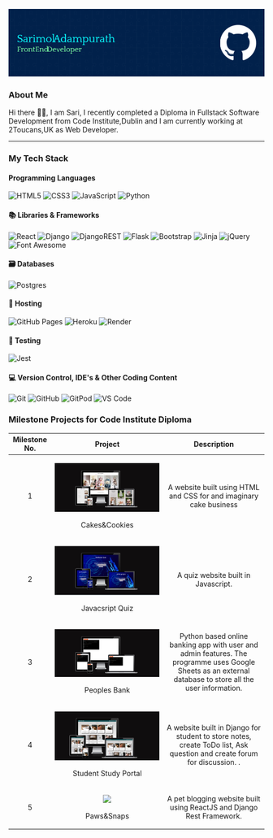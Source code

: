 ![Header](https://github.com/sari-rahul/sari-rahul/blob/main/github-header-image%20(6).png)

### About Me
Hi there 👋🏻, I am Sari, I recently completed a Diploma in Fullstack Software Development from Code Institute,Dublin and I am currently working at 2Toucans,UK as Web Developer.


---
### My Tech Stack

#### Programming Languages

![HTML5](https://img.shields.io/badge/HTML5-E34F26?style=for-the-badge&logo=html5&logoColor=white)
![CSS3](https://img.shields.io/badge/CSS3-1572B6?style=for-the-badge&logo=css3&logoColor=white)
![JavaScript](https://img.shields.io/badge/JavaScript-323330?style=for-the-badge&logo=javascript&logoColor=F7DF1E)
![Python](https://img.shields.io/badge/python-3670A0?style=for-the-badge&logo=python&logoColor=ffdd54)

#### 📚 Libraries & Frameworks
![React](https://img.shields.io/badge/react-%2320232a.svg?style=for-the-badge&logo=react&logoColor=%2361DAFB)
![Django](https://img.shields.io/badge/django-%23092E20.svg?style=for-the-badge&logo=django&logoColor=white)
![DjangoREST](https://img.shields.io/badge/DJANGO-REST-ff1709?style=for-the-badge&logo=django&logoColor=white&color=ff1709&labelColor=gray)
![Flask](https://img.shields.io/badge/flask-%23000.svg?style=for-the-badge&logo=flask&logoColor=white)
![Bootstrap](https://img.shields.io/badge/Bootstrap-563D7C?style=for-the-badge&logo=bootstrap&logoColor=white)
![Jinja](https://img.shields.io/badge/Jinja%20-%23000000.svg?&style=for-the-badge&logo=Jinja&logoColor=B41717)
![jQuery](https://img.shields.io/badge/jQuery-0769AD?style=for-the-badge&logo=jquery&logoColor=white)
![Font Awesome](https://img.shields.io/badge/Font%20Awesome%20-%23339AF0.svg?&style=for-the-badge&logo=Font%20Awesome&logoColor=FFFFFF)

#### 🗃 Databases

![Postgres](https://img.shields.io/badge/postgres-%23316192.svg?style=for-the-badge&logo=postgresql&logoColor=white)


#### 🏡 Hosting

![GitHub Pages](https://img.shields.io/static/v1?style=for-the-badge&message=GitHub+Pages&color=222222&logo=GitHub+Pages&logoColor=FFFFFF&label=)
![Heroku](https://img.shields.io/badge/heroku-%23430098.svg?style=for-the-badge&logo=heroku&logoColor=white) 
![Render](https://img.shields.io/badge/Render-%46E3B7.svg?style=for-the-badge&logo=render&logoColor=white)


#### 🧪 Testing

![Jest](https://img.shields.io/badge/-jest-%23C21325?style=for-the-badge&logo=jest&logoColor=white)

#### 💻 Version Control, IDE's & Other Coding Content

![Git](https://img.shields.io/badge/GIT-E44C30?style=for-the-badge&logo=git&logoColor=white)
![GitHub](https://img.shields.io/badge/GitHub-100000?style=for-the-badge&logo=github&logoColor=white)
![GitPod](https://img.shields.io/badge/Gitpod-000000?style=for-the-badge&logo=gitpod&logoColor=#FFAE33)
![VS Code](https://img.shields.io/badge/Visual_Studio_Code-0078D4?style=for-the-badge&logo=visual%20studio%20code&logoColor=white)

### Milestone Projects for Code Institute Diploma

| Milestone No. |   Project  |  Description |
| :-----------: | :--------: | :----------: |
|       1       |<p><a href="https://sari-rahul.github.io/cakes-and-cookies/"><img src="https://github.com/sari-rahul/cakes-and-cookies/blob/main/assets/images/amiresponsive.png"></a></p><p>Cakes&Cookies</p>| A website built using HTML and CSS for and imaginary cake business|
|       2       |<p><a href="https://sari-rahul.github.io/online-quize/"><img src="https://github.com/sari-rahul/online-quize/blob/main/assets/images/amiresponsivequiz.png"></a></p><p>Javacsript Quiz</p>| A quiz website built in Javascript. |
|       3       |<p><a href="https://peoples-bank-2e284f64d1c0.herokuapp.com/"><img src="https://github.com/sari-rahul/Peoples-Bank/blob/main/assets/amiresponsive.png"></a></p><p>Peoples Bank</p>| Python based online banking app with user and admin features. The programme uses Google Sheets as an external database to store all the user information. |
|       4       |<p><a href="https://studen-study-portal-1.onrender.com/"><img src="https://github.com/sari-rahul/Studen-Study-Portal/blob/main/static/images/readme_images/amiresponsive.png"></a></p><p>Student Study Portal</p>| A website built in Django for student to store notes, create ToDo list, Ask question and create forum for discussion. . |
|       5       |<p><a href="https://pawfect-pics-87d81c100ee5.herokuapp.com/"><img src="https://github.com/sari-rahul/Paws-and-Snaps/blob/main/docs/readme/pawsandsnapsmockup.png"></a></p><p>Paws&Snaps</p>| A pet blogging website built using ReactJS and Django Rest Framework. |


<!---
sari-rahul/sari-rahul is a ✨ special ✨ repository because its `README.md` (this file) appears on your GitHub profile.
You can click the Preview link to take a look at your changes.
--->
